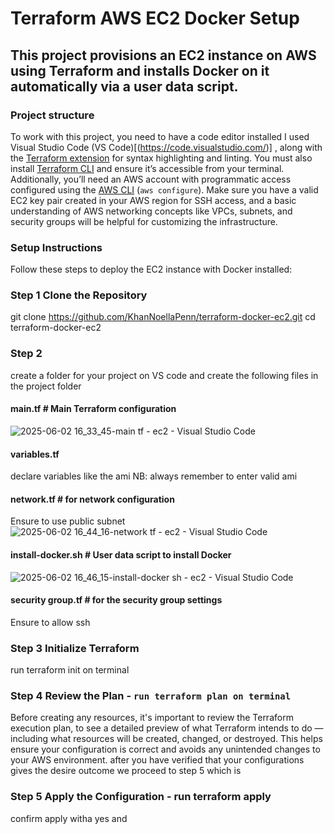 # Terraform AWS EC2 Docker Setup
## This project provisions an EC2 instance on AWS using Terraform and installs Docker on it automatically via a user data script.
### Project structure
To work with this project, you need to have a code editor installed I used Visual Studio Code (VS Code)[(https://code.visualstudio.com/)] , along with the [Terraform extension](https://marketplace.visualstudio.com/items?itemName=HashiCorp.terraform) for syntax highlighting and linting. You must also install [Terraform CLI](https://developer.hashicorp.com/terraform/downloads) and ensure it’s accessible from your terminal. Additionally, you’ll need an AWS account with programmatic access configured using the [AWS CLI](https://docs.aws.amazon.com/cli/latest/userguide/install-cliv2.html) (`aws configure`). Make sure you have a valid EC2 key pair created in your AWS region for SSH access, and a basic understanding of AWS networking concepts like VPCs, subnets, and security groups will be helpful for customizing the infrastructure.
### Setup Instructions
Follow these steps to deploy the EC2 instance with Docker installed:
### Step 1 Clone the Repository
git clone https://github.com/KhanNoellaPenn/terraform-docker-ec2.git
cd terraform-docker-ec2
### Step 2
create a folder for your project on VS code and create the following files in the project folder
 #### main.tf # Main Terraform configuration
 ![2025-06-02 16_33_45-main tf - ec2 - Visual Studio Code](https://github.com/user-attachments/assets/f9c5cb03-c585-4acc-a8f8-7028927fca94)
 
 #### variables.tf # 
 declare variables like the ami
NB: always remember to enter valid ami
 #### network.tf # for network configuration
 Ensure to use public subnet 
 ![2025-06-02 16_44_16-network tf - ec2 - Visual Studio Code](https://github.com/user-attachments/assets/71fe8b50-57fa-4792-a973-d19fed5b4134)
 
 #### install-docker.sh # User data script to install Docker
 ![2025-06-02 16_46_15-install-docker sh - ec2 - Visual Studio Code](https://github.com/user-attachments/assets/90e20028-dea1-4926-a46b-ab0c73731ecd)

 #### security group.tf # for the security group settings
 Ensure to allow ssh
 ### Step 3 Initialize Terraform 
 run terraform init on terminal
 ### Step 4 Review the Plan - `run terraform plan on terminal`
 Before creating any resources, it's important to review the Terraform execution plan, to see a detailed preview of what Terraform intends to do — including what resources will be created, changed, or destroyed. This helps ensure your configuration is correct and avoids any unintended changes to your AWS environment.
 after you have verified that your configurations gives the desire outcome we proceed to step 5 which is
 ### Step 5 Apply the Configuration - run terraform apply
 confirm apply witha yes and 

 
